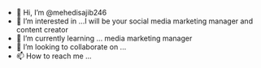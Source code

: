 - 👋 Hi, I’m @mehedisajib246
- 👀 I’m interested in ...I will be your social media marketing manager and content creator
- 🌱 I’m currently learning ... media marketing manager
- 💞️ I’m looking to collaborate on ...
- 📫 How to reach me ...

<!---
mehedisajib246/mehedisajib246 is a ✨ special ✨ repository because its `README.md` (this file) appears on your GitHub profile.
You can click the Preview link to take a look at your changes.
--->
